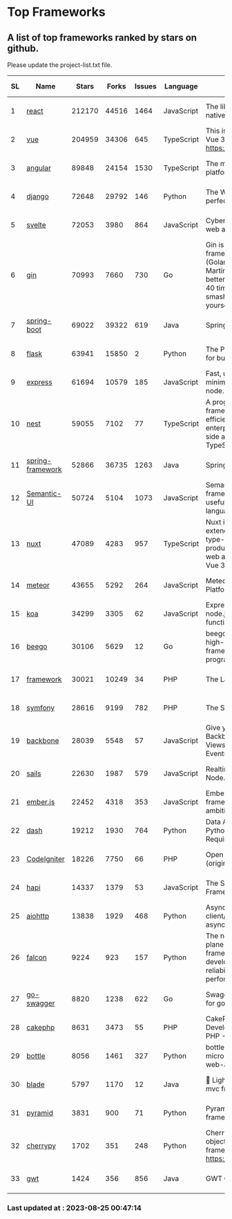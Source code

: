# Top Frameworks
## A list of top frameworks ranked by stars on github.  
Please update the project-list.txt file.

| SL| Name  | Stars| Forks| Issues | Language | Description | Last Commit |
| --| ------| -----| ---- | ------ | -------- | ----------- | ----------- |
| 1 | [react](https://github.com/facebook/react) | 212170 | 44516 | 1464 | JavaScript | The library for web and native user interfaces | 2023-08-25 00:04:34 |
| 2 | [vue](https://github.com/vuejs/vue) | 204959 | 34306 | 645 | TypeScript | This is the repo for Vue 2. For Vue 3, go to https://github.com/vuejs/core | 2023-04-27 09:43:19 |
| 3 | [angular](https://github.com/angular/angular) | 89848 | 24154 | 1530 | TypeScript | The modern web developer’s platform | 2023-08-24 20:35:40 |
| 4 | [django](https://github.com/django/django) | 72648 | 29792 | 146 | Python | The Web framework for perfectionists with deadlines. | 2023-08-24 09:06:13 |
| 5 | [svelte](https://github.com/sveltejs/svelte) | 72053 | 3980 | 864 | JavaScript | Cybernetically enhanced web apps | 2023-08-24 14:17:39 |
| 6 | [gin](https://github.com/gin-gonic/gin) | 70993 | 7660 | 730 | Go | Gin is a HTTP web framework written in Go (Golang). It features a Martini-like API with much better performance -- up to 40 times faster. If you need smashing performance, get yourself some Gin. | 2023-08-12 14:21:56 |
| 7 | [spring-boot](https://github.com/spring-projects/spring-boot) | 69022 | 39322 | 619 | Java | Spring Boot | 2023-08-24 17:33:15 |
| 8 | [flask](https://github.com/pallets/flask) | 63941 | 15850 | 2 | Python | The Python micro framework for building web applications. | 2023-08-21 16:42:21 |
| 9 | [express](https://github.com/expressjs/express) | 61694 | 10579 | 185 | JavaScript | Fast, unopinionated, minimalist web framework for node. | 2023-05-16 01:53:48 |
| 10 | [nest](https://github.com/nestjs/nest) | 59055 | 7102 | 77 | TypeScript | A progressive Node.js framework for building efficient, scalable, and enterprise-grade server-side applications with TypeScript/JavaScript 🚀 | 2023-08-22 12:17:52 |
| 11 | [spring-framework](https://github.com/spring-projects/spring-framework) | 52866 | 36735 | 1263 | Java | Spring Framework | 2023-08-24 09:46:00 |
| 12 | [Semantic-UI](https://github.com/Semantic-Org/Semantic-UI) | 50724 | 5104 | 1073 | JavaScript | Semantic is a UI component framework based around useful principles from natural language. | 2023-01-11 17:05:32 |
| 13 | [nuxt](https://github.com/nuxt/nuxt) | 47089 | 4283 | 957 | TypeScript | Nuxt is an intuitive and extendable way to create type-safe, performant and production-grade full-stack web apps and websites with Vue 3. | 2023-08-24 19:33:21 |
| 14 | [meteor](https://github.com/meteor/meteor) | 43655 | 5292 | 264 | JavaScript | Meteor, the JavaScript App Platform | 2023-08-23 19:29:41 |
| 15 | [koa](https://github.com/koajs/koa) | 34299 | 3305 | 62 | JavaScript | Expressive middleware for node.js using ES2017 async functions | 2023-05-17 07:50:49 |
| 16 | [beego](https://github.com/beego/beego) | 30106 | 5629 | 12 | Go | beego is an open-source, high-performance web framework for the Go programming language. | 2023-08-23 10:35:17 |
| 17 | [framework](https://github.com/laravel/framework) | 30021 | 10249 | 34 | PHP | The Laravel Framework. | 2023-08-24 13:19:43 |
| 18 | [symfony](https://github.com/symfony/symfony) | 28616 | 9199 | 782 | PHP | The Symfony PHP framework | 2023-08-23 20:11:21 |
| 19 | [backbone](https://github.com/jashkenas/backbone) | 28039 | 5548 | 57 | JavaScript | Give your JS App some Backbone with Models, Views, Collections, and Events | 2023-08-10 22:05:08 |
| 20 | [sails](https://github.com/balderdashy/sails) | 22630 | 1987 | 579 | JavaScript | Realtime MVC Framework for Node.js | 2023-07-21 23:31:37 |
| 21 | [ember.js](https://github.com/emberjs/ember.js) | 22452 | 4318 | 353 | JavaScript | Ember.js - A JavaScript framework for creating ambitious web applications | 2023-08-24 02:53:45 |
| 22 | [dash](https://github.com/plotly/dash) | 19212 | 1930 | 764 | Python | Data Apps & Dashboards for Python. No JavaScript Required. | 2023-08-22 19:41:18 |
| 23 | [CodeIgniter](https://github.com/bcit-ci/CodeIgniter) | 18226 | 7750 | 66 | PHP | Open Source PHP Framework (originally from EllisLab) | 2023-04-07 17:57:13 |
| 24 | [hapi](https://github.com/hapijs/hapi) | 14337 | 1379 | 53 | JavaScript | The Simple, Secure Framework Developers Trust | 2023-04-24 22:09:20 |
| 25 | [aiohttp](https://github.com/aio-libs/aiohttp) | 13838 | 1929 | 468 | Python | Asynchronous HTTP client/server framework for asyncio and Python | 2023-08-24 21:30:57 |
| 26 | [falcon](https://github.com/falconry/falcon) | 9224 | 923 | 157 | Python | The no-magic web data plane API and microservices framework for Python developers, with a focus on reliability, correctness, and performance at scale. | 2023-08-21 21:45:34 |
| 27 | [go-swagger](https://github.com/go-swagger/go-swagger) | 8820 | 1238 | 622 | Go | Swagger 2.0 implementation for go | 2023-08-21 22:25:45 |
| 28 | [cakephp](https://github.com/cakephp/cakephp) | 8631 | 3473 | 55 | PHP | CakePHP: The Rapid Development Framework for PHP - Official Repository | 2023-08-22 22:19:15 |
| 29 | [bottle](https://github.com/bottlepy/bottle) | 8056 | 1461 | 327 | Python | bottle.py is a fast and simple micro-framework for python web-applications. | 2022-09-05 15:24:52 |
| 30 | [blade](https://github.com/lets-blade/blade) | 5797 | 1170 | 12 | Java | :rocket: Lightning fast and elegant mvc framework for Java8 | 2023-06-16 05:18:49 |
| 31 | [pyramid](https://github.com/Pylons/pyramid) | 3831 | 900 | 71 | Python | Pyramid - A Python web framework | 2023-08-21 23:41:50 |
| 32 | [cherrypy](https://github.com/cherrypy/cherrypy) | 1702 | 351 | 248 | Python | CherryPy is a pythonic, object-oriented HTTP framework.      https://cherrypy.dev | 2023-08-04 13:52:17 |
| 33 | [gwt](https://github.com/gwtproject/gwt) | 1424 | 356 | 856 | Java | GWT Open Source Project | 2023-07-03 13:48:40 |

### Last updated at : 2023-08-25 00:47:14
